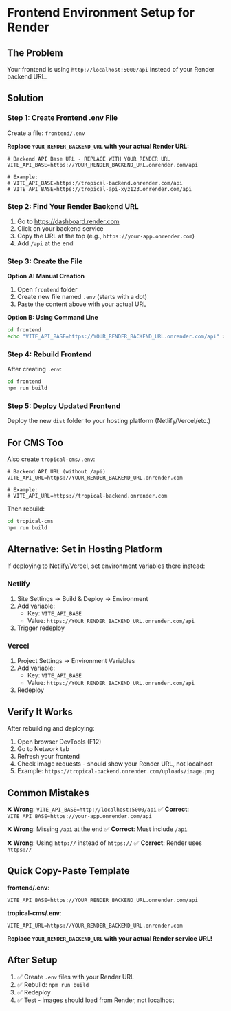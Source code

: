 # Frontend Environment Setup for Render

## The Problem
Your frontend is using `http://localhost:5000/api` instead of your Render backend URL.

## Solution

### Step 1: Create Frontend .env File

Create a file: `frontend/.env`

**Replace `YOUR_RENDER_BACKEND_URL` with your actual Render URL:**

```env
# Backend API Base URL - REPLACE WITH YOUR RENDER URL
VITE_API_BASE=https://YOUR_RENDER_BACKEND_URL.onrender.com/api

# Example:
# VITE_API_BASE=https://tropical-backend.onrender.com/api
# VITE_API_BASE=https://tropical-api-xyz123.onrender.com/api
```

### Step 2: Find Your Render Backend URL

1. Go to https://dashboard.render.com
2. Click on your backend service
3. Copy the URL at the top (e.g., `https://your-app.onrender.com`)
4. Add `/api` at the end

### Step 3: Create the File

**Option A: Manual Creation**
1. Open `frontend` folder
2. Create new file named `.env` (starts with a dot)
3. Paste the content above with your actual URL

**Option B: Using Command Line**
```bash
cd frontend
echo "VITE_API_BASE=https://YOUR_RENDER_BACKEND_URL.onrender.com/api" > .env
```

### Step 4: Rebuild Frontend

After creating `.env`:

```bash
cd frontend
npm run build
```

### Step 5: Deploy Updated Frontend

Deploy the new `dist` folder to your hosting platform (Netlify/Vercel/etc.)

## For CMS Too

Also create `tropical-cms/.env`:

```env
# Backend API URL (without /api)
VITE_API_URL=https://YOUR_RENDER_BACKEND_URL.onrender.com

# Example:
# VITE_API_URL=https://tropical-backend.onrender.com
```

Then rebuild:
```bash
cd tropical-cms
npm run build
```

## Alternative: Set in Hosting Platform

If deploying to Netlify/Vercel, set environment variables there instead:

### Netlify
1. Site Settings → Build & Deploy → Environment
2. Add variable:
   - Key: `VITE_API_BASE`
   - Value: `https://YOUR_RENDER_BACKEND_URL.onrender.com/api`
3. Trigger redeploy

### Vercel
1. Project Settings → Environment Variables
2. Add variable:
   - Key: `VITE_API_BASE`
   - Value: `https://YOUR_RENDER_BACKEND_URL.onrender.com/api`
3. Redeploy

## Verify It Works

After rebuilding and deploying:

1. Open browser DevTools (F12)
2. Go to Network tab
3. Refresh your frontend
4. Check image requests - should show your Render URL, not localhost
5. Example: `https://tropical-backend.onrender.com/uploads/image.png`

## Common Mistakes

❌ **Wrong**: `VITE_API_BASE=http://localhost:5000/api`
✅ **Correct**: `VITE_API_BASE=https://your-app.onrender.com/api`

❌ **Wrong**: Missing `/api` at the end
✅ **Correct**: Must include `/api`

❌ **Wrong**: Using `http://` instead of `https://`
✅ **Correct**: Render uses `https://`

## Quick Copy-Paste Template

**frontend/.env**:
```env
VITE_API_BASE=https://YOUR_RENDER_BACKEND_URL.onrender.com/api
```

**tropical-cms/.env**:
```env
VITE_API_URL=https://YOUR_RENDER_BACKEND_URL.onrender.com
```

**Replace `YOUR_RENDER_BACKEND_URL` with your actual Render service URL!**

## After Setup

1. ✅ Create `.env` files with your Render URL
2. ✅ Rebuild: `npm run build`
3. ✅ Redeploy
4. ✅ Test - images should load from Render, not localhost
